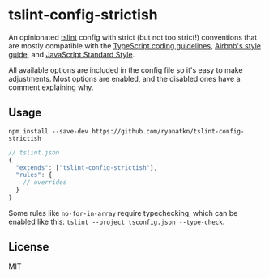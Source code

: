 # tslint-config-strictish

An opinionated [tslint](https://github.com/palantir/tslint)
config with strict (but not too strict!) conventions that are
mostly compatible with
the [TypeScript coding guidelines](https://github.com/Microsoft/TypeScript/wiki/Coding-guidelines),
[Airbnb's style guide](https://github.com/airbnb/javascript),
and [JavaScript Standard Style](https://github.com/feross/standard).

All available options are included in the config file so it's easy to make adjustments.
Most options are enabled, and the disabled ones have a comment explaining why.

## Usage
    npm install --save-dev https://github.com/ryanatkn/tslint-config-strictish

```javascript
// tslint.json
{
  "extends": ["tslint-config-strictish"],
  "rules": {
    // overrides
  }
}
```

Some rules like `no-for-in-array` require typechecking,
which can be enabled like this: `tslint --project tsconfig.json --type-check`.

## License
MIT